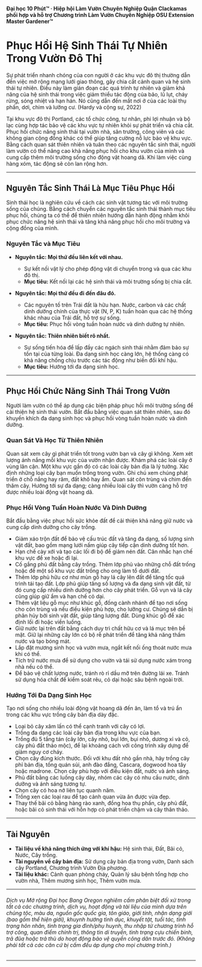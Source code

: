 #### Đại học 10 Phút™ · Hiệp hội Làm Vườn Chuyên Nghiệp Quận Clackamas phối hợp và hỗ trợ Chương trình Làm Vườn Chuyên Nghiệp OSU Extension Master Gardener™

# Phục Hồi Hệ Sinh Thái Tự Nhiên Trong Vườn Đô Thị

Sự phát triển nhanh chóng của con người ở các khu vực đô thị thường dẫn đến việc mở rộng mạng lưới giao thông, gây chia cắt cảnh quan và hệ sinh thái tự nhiên. Điều này làm gián đoạn các quá trình tự nhiên và giảm khả năng của hệ sinh thái trong việc giảm thiểu tác động của bão, lũ lụt, cháy rừng, sóng nhiệt và hạn hán. Nó cũng dẫn đến mất nơi ở của các loài thụ phấn, dơi, chim và lưỡng cư. (Hardy và cộng sự, 2022)

Tại khu vực đô thị Portland, các tổ chức công, tư nhân, phi lợi nhuận và bộ lạc cùng hợp tác bảo vệ các khu vực tự nhiên khỏi sự phát triển và chia cắt. Phục hồi chức năng sinh thái tại vườn nhà, sân trường, công viên và các không gian cộng đồng khác có thể giúp tăng cường nỗ lực bảo vệ khu vực. Bằng cách quan sát thiên nhiên và tuân theo các nguyên tắc sinh thái, người làm vườn có thể nâng cao khả năng phục hồi cho khu vườn của mình và cung cấp thêm môi trường sống cho động vật hoang dã. Khi làm việc cùng hàng xóm, tác động sẽ còn lan rộng hơn.

---

## Nguyên Tắc Sinh Thái Là Mục Tiêu Phục Hồi

Sinh thái học là nghiên cứu về cách các sinh vật tương tác với môi trường sống của chúng. Bằng cách chuyển các nguyên tắc sinh thái thành mục tiêu phục hồi, chúng ta có thể để thiên nhiên hướng dẫn hành động nhằm khôi phục chức năng hệ sinh thái và tăng khả năng phục hồi cho môi trường và cộng đồng của mình.

### Nguyên Tắc và Mục Tiêu

- **Nguyên tắc: Mọi thứ đều liên kết với nhau.**  
  - Sự kết nối vật lý cho phép động vật di chuyển trong và qua các khu đô thị.  
  - **Mục tiêu:** Kết nối lại các hệ sinh thái và môi trường sống bị chia cắt.

- **Nguyên tắc: Mọi thứ đều đi đến đâu đó.**  
  - Các nguyên tố trên Trái đất là hữu hạn. Nước, carbon và các chất dinh dưỡng chính của thực vật (N, P, K) tuần hoàn qua các hệ thống khác nhau của Trái đất, hỗ trợ sự sống.  
  - **Mục tiêu:** Phục hồi vòng tuần hoàn nước và dinh dưỡng tự nhiên.

- **Nguyên tắc: Thiên nhiên biết rõ nhất.**  
  - Sự sống tiến hóa để lấp đầy các ngách sinh thái nhằm đảm bảo sự tồn tại của từng loài. Đa dạng sinh học càng lớn, hệ thống càng có khả năng chống chịu trước các tác động như biến đổi khí hậu.  
  - **Mục tiêu:** Hướng tới đa dạng sinh học.

---

## Phục Hồi Chức Năng Sinh Thái Trong Vườn

Người làm vườn có thể áp dụng các biện pháp phục hồi môi trường sống để cải thiện hệ sinh thái vườn. Bắt đầu bằng việc quan sát thiên nhiên, sau đó khuyến khích đa dạng sinh học và phục hồi vòng tuần hoàn nước và dinh dưỡng.

### Quan Sát Và Học Từ Thiên Nhiên

Quan sát xem cây gì phát triển tốt trong vườn bạn và cây gì không. Xem xét lượng ánh nắng mỗi khu vực của vườn nhận được. Khám phá các loài cây ở vùng lân cận. Một khu vực gần đó có các loài cây bản địa là lý tưởng. Xác định những loại cây bạn muốn trồng trong vườn. Ghi chú xem chúng phát triển ở chỗ nắng hay râm, đất khô hay ẩm. Quan sát côn trùng và chim đến thăm cây. Hướng tới sự đa dạng; càng nhiều loài cây thì vườn càng hỗ trợ được nhiều loài động vật hoang dã.

### Phục Hồi Vòng Tuần Hoàn Nước Và Dinh Dưỡng

Bắt đầu bằng việc phục hồi sức khỏe đất để cải thiện khả năng giữ nước và cung cấp dinh dưỡng cho cây trồng.

- Giảm xáo trộn đất để bảo vệ cấu trúc đất và tăng đa dạng, số lượng sinh vật đất, bao gồm mạng lưới nấm giúp cây tiếp cận dinh dưỡng tốt hơn.
- Hạn chế cày xới và tạo các lối đi bộ để giảm nén đất. Cân nhắc hạn chế khu vực để xe hoặc đi lại.
- Cố gắng phủ đất bằng cây trồng. Thêm lớp phủ vào những chỗ đất trống hoặc để một số khu vực đất trống cho ong làm tổ dưới đất.
- Thêm lớp phủ hữu cơ như mùn gỗ hay lá cây lên đất để tăng tốc quá trình tái tạo đất. Lớp phủ giúp tăng số lượng và đa dạng sinh vật đất, từ đó cung cấp nhiều dinh dưỡng hơn cho cây phát triển. Gỗ vụn và lá cây cũng giúp giữ ẩm và hạn chế cỏ dại.
- Thêm vật liệu gỗ mục như khúc gỗ, đống cành nhánh để tạo nơi sống cho côn trùng và nếu điều kiện phù hợp, cho lưỡng cư. Chúng sẽ dần bị phân hủy bởi sinh vật đất, giúp tăng lượng đất. Dùng khúc gỗ để xác định lối đi hoặc viền luống.
- Giữ nước lại trên đất bằng cách duy trì chất hữu cơ và lá mục trên bề mặt. Giữ lại những cây lớn có bộ rễ phát triển để tăng khả năng thấm nước và tạo bóng mát.
- Lắp đặt mương sinh học và vườn mưa, ngắt kết nối ống thoát nước mưa khi có thể.
- Tích trữ nước mưa để sử dụng cho vườn và tái sử dụng nước xám trong nhà nếu có thể.
- Để bảo vệ chất lượng nước, tránh rò rỉ dầu mỡ trên đường lái xe. Tránh sử dụng hóa chất để kiểm soát rêu, cỏ dại hoặc sâu bệnh ngoài trời.

### Hướng Tới Đa Dạng Sinh Học

Tạo nơi sống cho nhiều loài động vật hoang dã đến ăn, làm tổ và trú ẩn trong các khu vực trồng cây bản địa dày đặc.

- Loại bỏ cây xâm lấn có thể cạnh tranh với cây có lợi.
- Trồng đa dạng các loài cây bản địa trong khu vực của bạn.
- Trồng đủ 5 tầng tán (cây lớn, cây nhỏ, bụi lớn, bụi nhỏ, dương xỉ và cỏ, cây phủ đất thảo mộc), để lại khoảng cách với công trình xây dựng để giảm nguy cơ cháy.
- Chọn cây đúng kích thước. Đối với khu đất nhỏ gần nhà, hãy trồng cây phỉ bản địa, tống quán sủi, anh đào đắng, Cascara, dogwood hoa tây hoặc madrone. Chọn cây phù hợp với điều kiện đất, nước và ánh sáng.
- Phủ đất bằng các luống cây dày, nhóm các cây có nhu cầu nước, dinh dưỡng và ánh sáng tương tự.
- Chọn cây có hoa nở liên tục quanh năm.
- Trồng xen các loại rau để tạo cảnh quan vừa ăn được vừa đẹp.
- Thay thế bãi cỏ bằng hàng rào xanh, đồng hoa thụ phấn, cây phủ đất, hoặc bãi cỏ sinh thái với hỗn hợp cỏ phát triển chậm và cây thân thảo.

---

## Tài Nguyên

- **Tài liệu về khả năng thích ứng với khí hậu:** Hệ sinh thái, Đất, Bãi cỏ, Nước, Cây trồng.
- **Tài nguyên về cây bản địa:** Sử dụng cây bản địa trong vườn, Danh sách cây Portland, Chương trình Vườn Địa phương.
- **Tài liệu khác:** Cảnh quan phòng cháy, Quản lý sâu bệnh tổng hợp cho vườn nhà, Thêm mương sinh học, Thêm vườn mưa.

---

###### Dịch vụ Mở rộng Đại học Bang Oregon nghiêm cấm phân biệt đối xử trong tất cả các chương trình, dịch vụ, hoạt động và tài liệu của mình dựa trên chủng tộc, màu da, nguồn gốc quốc gia, tôn giáo, giới tính, nhận dạng giới (bao gồm thể hiện giới), khuynh hướng tình dục, khuyết tật, tuổi tác, tình trạng hôn nhân, tình trạng gia đình/phụ huynh, thu nhập từ chương trình hỗ trợ công, quan điểm chính trị, thông tin di truyền, tình trạng cựu chiến binh, trả đũa hoặc trả thù do hoạt động bảo vệ quyền công dân trước đó. (Không phải tất cả các căn cứ bị cấm đều áp dụng cho mọi chương trình.)
---